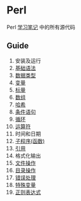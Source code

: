 # Perl

Perl [学习笔记](https://www.yuque.com/gendloop/learningnotes/perl) 中的所有源代码

## Guide

1. 安装及运行
2. [基础语法](docs/Guide/2.pl) 
3. [数据类型](docs/Guide/3.pl) 
4. [变量](docs/Guide/4.pl) 
5. [标量](docs/Guide/5.pl) 
6. [数组](docs/Guide/6.pl) 
7. [哈希](docs/Guide/7.pl) 
8. [条件语句](docs/Guide/8.pl) 
9. [循环](docs/Guide/9.pl) 
10. [运算符](docs/Guide/10.pl) 
11. 时间和日期
12. [子程序(函数)](docs/Guide/12.pl) 
13. [引用](docs/Guide/13.pl) 
14. 格式化输出
15. [文件操作](docs/Guide/15.pl) 
16. [目录操作](docs/Guide/16.pl) 
17. [错误处理](docs/Guide/17.pl) 
18. [特殊变量](docs/Guide/18.pl) 
19. [正则表达式](docs/Guide/19.pl) 

